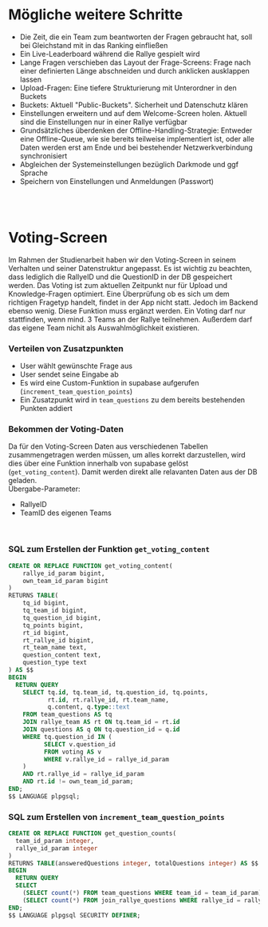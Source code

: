 # Mögliche weitere Schritte
- Die Zeit, die ein Team zum beantworten der Fragen gebraucht hat, soll bei Gleichstand mit in das Ranking einfließen
- Ein Live-Leaderboard während die Rallye gespielt wird
- Lange Fragen verschieben das Layout der Frage-Screens: Frage nach einer definierten Länge abschneiden und durch anklicken ausklappen lassen
- Upload-Fragen: Eine tiefere Strukturierung mit Unterordner in den Buckets
- Buckets: Aktuell "Public-Buckets". Sicherheit und Datenschutz klären
- Einstellungen erweitern und auf dem Welcome-Screen holen. Aktuell sind die Einstellungen nur in einer Rallye verfügbar
- Grundsätzliches überdenken der Offline-Handling-Strategie: Entweder eine Offline-Queue, wie sie bereits teilweise implementiert ist, oder alle Daten werden erst am Ende und bei bestehender Netzwerkverbindung synchronisiert
- Abgleichen der Systemeinstellungen bezüglich Darkmode und ggf Sprache
- Speichern von Einstellungen und Anmeldungen (Passwort)

<br>
<br>

# Voting-Screen
Im Rahmen der Studienarbeit haben wir den Voting-Screen in seinem Verhalten und seiner Datenstruktur angepasst. Es ist wichtig zu beachten, dass lediglich die RallyeID und die QuestionID in der DB gespeichert werden. Das Voting ist zum aktuellen Zeitpunkt nur für Upload und Knowledge-Fragen optimiert. Eine Überprüfung ob es sich um dem richtigen Fragetyp handelt, findet in der App nicht statt. Jedoch im Backend ebenso wenig. Diese Funktion muss ergänzt werden. Ein Voting darf nur stattfinden, wenn mind. 3 Teams an der Rallye teilnehmen. Außerdem darf das eigene Team nichit als Auswahlmöglichkeit existieren. <br>
### Verteilen von Zusatzpunkten
- User wählt gewünschte Frage aus
- User sendet seine Eingabe ab
- Es wird eine Custom-Funktion in supabase aufgerufen (`increment_team_question_points`)
- Ein Zusatzpunkt wird in `team_questions` zu dem bereits bestehenden Punkten addiert
### Bekommen der Voting-Daten
Da für den Voting-Screen Daten aus verschiedenen Tabellen zusammengetragen werden müssen, um alles korrekt darzustellen, wird dies über eine Funktion innerhalb von supabase gelöst (`get_voting_content`). Damit werden direkt alle relavanten Daten aus der DB geladen. <br>
Übergabe-Parameter:
- RallyeID
- TeamID des eigenen Teams
<br>

### SQL zum Erstellen der Funktion `get_voting_content`
```sql
CREATE OR REPLACE FUNCTION get_voting_content(
    rallye_id_param bigint,
    own_team_id_param bigint
)
RETURNS TABLE(
    tq_id bigint,
    tq_team_id bigint,
    tq_question_id bigint,
    tq_points bigint,
    rt_id bigint,
    rt_rallye_id bigint,
    rt_team_name text,
    question_content text,
    question_type text
) AS $$
BEGIN
  RETURN QUERY
    SELECT tq.id, tq.team_id, tq.question_id, tq.points,
           rt.id, rt.rallye_id, rt.team_name,
           q.content, q.type::text
    FROM team_questions AS tq
    JOIN rallye_team AS rt ON tq.team_id = rt.id
    JOIN questions AS q ON tq.question_id = q.id
    WHERE tq.question_id IN (
          SELECT v.question_id
          FROM voting AS v
          WHERE v.rallye_id = rallye_id_param
    )
    AND rt.rallye_id = rallye_id_param
    AND rt.id != own_team_id_param;
END;
$$ LANGUAGE plpgsql;
```


### SQL zum Erstellen von `increment_team_question_points`
```sql
CREATE OR REPLACE FUNCTION get_question_counts(
  team_id_param integer, 
  rallye_id_param integer
)
RETURNS TABLE(answeredQuestions integer, totalQuestions integer) AS $$
BEGIN
  RETURN QUERY
  SELECT 
    (SELECT count(*) FROM team_questions WHERE team_id = team_id_param) AS answeredQuestions,
    (SELECT count(*) FROM join_rallye_questions WHERE rallye_id = rallye_id_param) AS totalQuestions;
END;
$$ LANGUAGE plpgsql SECURITY DEFINER;
```
